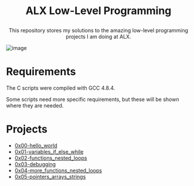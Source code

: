 # <p align="center">ALX Low-Level Programming</p>

<p align='center'>This repository stores my solutions to the amazing low-level programming projects I am doing at ALX.</p>

![image](https://github.com/Bebo-K-S/alx-low_level_programming/assets/107813045/b5217cca-d635-4b71-98cf-75dcf92b269f)

# Requirements
The C scripts were compiled with GCC 4.8.4.

Some scripts need more specific requirements, but these will be shown where they are needed.

# Projects
- [0x00-hello_world](0x00-hello_world)
- [0x01-variables_if_else_while](0x01-variables_if_else_while)
- [0x02-functions_nested_loops](0x02-functions_nested_loops)
- [0x03-debugging](0x03-debugging)
- [0x04-more_functions_nested_loops](0x04-more_functions_nested_loops)
- [0x05-pointers_arrays_strings](0x05-pointers_arrays_strings)
